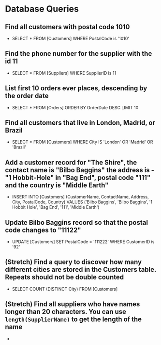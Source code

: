 # Database Queries

## Find all customers with postal code 1010
- SELECT * FROM [Customers] WHERE PostalCode is '1010'
## Find the phone number for the supplier with the id 11
- SELECT * FROM [Suppliers] WHERE SupplierID is 11
## List first 10 orders ever places, descending by the order date
- SELECT * FROM [Orders] ORDER BY OrderDate DESC LIMIT 10
## Find all customers that live in London, Madrid, or Brazil
- SELECT * FROM [Customers] WHERE City IS 'London' OR 'Madrid' OR 'Brazil'
## Add a customer record for "The Shire", the contact name is "Bilbo Baggins" the address is -"1 Hobbit-Hole" in "Bag End", postal code "111" and the country is "Middle Earth"
- INSERT INTO [Customers] (CustomerName, ContactName, Address, City, PostalCode, Country) VALUES ('Bilbo Baggins', 'Bilbo Baggins', '1 Hobbit Hole', 'Bag End', '111', 'Middle Earth') 
## Update Bilbo Baggins record so that the postal code changes to "11122"
- UPDATE [Customers] SET PostalCode = '111222' WHERE CustomerID is '92'
## (Stretch) Find a query to discover how many different cities are stored in the Customers table. Repeats should not be double counted
- SELECT COUNT (DISTINCT City) FROM [Customers]
## (Stretch) Find all suppliers who have names longer than 20 characters. You can use `length(SupplierName)` to get the length of the name
- 
